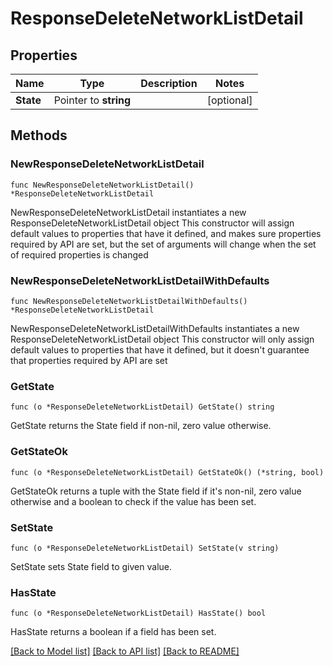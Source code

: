 # ResponseDeleteNetworkListDetail

## Properties

Name | Type | Description | Notes
------------ | ------------- | ------------- | -------------
**State** | Pointer to **string** |  | [optional] 

## Methods

### NewResponseDeleteNetworkListDetail

`func NewResponseDeleteNetworkListDetail() *ResponseDeleteNetworkListDetail`

NewResponseDeleteNetworkListDetail instantiates a new ResponseDeleteNetworkListDetail object
This constructor will assign default values to properties that have it defined,
and makes sure properties required by API are set, but the set of arguments
will change when the set of required properties is changed

### NewResponseDeleteNetworkListDetailWithDefaults

`func NewResponseDeleteNetworkListDetailWithDefaults() *ResponseDeleteNetworkListDetail`

NewResponseDeleteNetworkListDetailWithDefaults instantiates a new ResponseDeleteNetworkListDetail object
This constructor will only assign default values to properties that have it defined,
but it doesn't guarantee that properties required by API are set

### GetState

`func (o *ResponseDeleteNetworkListDetail) GetState() string`

GetState returns the State field if non-nil, zero value otherwise.

### GetStateOk

`func (o *ResponseDeleteNetworkListDetail) GetStateOk() (*string, bool)`

GetStateOk returns a tuple with the State field if it's non-nil, zero value otherwise
and a boolean to check if the value has been set.

### SetState

`func (o *ResponseDeleteNetworkListDetail) SetState(v string)`

SetState sets State field to given value.

### HasState

`func (o *ResponseDeleteNetworkListDetail) HasState() bool`

HasState returns a boolean if a field has been set.


[[Back to Model list]](../README.md#documentation-for-models) [[Back to API list]](../README.md#documentation-for-api-endpoints) [[Back to README]](../README.md)


